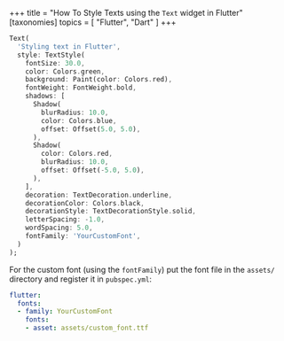 +++
title = "How To Style Texts using the `Text` widget in Flutter"
[taxonomies]
topics = [ "Flutter", "Dart" ]
+++


```dart
Text(
  'Styling text in Flutter',
  style: TextStyle(
    fontSize: 30.0,
    color: Colors.green,
    background: Paint(color: Colors.red),
    fontWeight: FontWeight.bold,
    shadows: [
      Shadow(
        blurRadius: 10.0,
        color: Colors.blue,
        offset: Offset(5.0, 5.0),
      ),
      Shadow(
        color: Colors.red,
        blurRadius: 10.0,
        offset: Offset(-5.0, 5.0),
      ),
    ],
    decoration: TextDecoration.underline,
    decorationColor: Colors.black,
    decorationStyle: TextDecorationStyle.solid,
    letterSpacing: -1.0,
    wordSpacing: 5.0,
    fontFamily: 'YourCustomFont',
  )
);
```
For the custom font (using the `fontFamily`) put the font file in the `assets/` directory and register it in `pubspec.yml`:

```yaml
flutter:
  fonts:
  - family: YourCustomFont
    fonts:
    - asset: assets/custom_font.ttf
```

